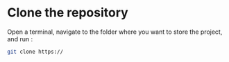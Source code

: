 # __Clone the repository__

Open a terminal, navigate to the folder where you want to store the project, and run :

```sh
git clone https://
```
